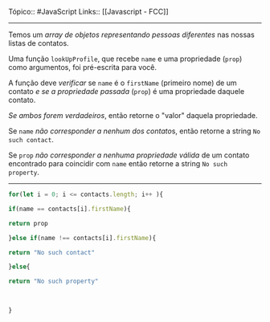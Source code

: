 Tópico:: #JavaScript 
Links:: [[Javascript - FCC]]

---

Temos um *array de objetos representando pessoas diferentes* nas nossas listas de contatos.

Uma função `lookUpProfile`, que recebe `name` e uma propriedade (`prop`) como argumentos, foi pré-escrita para você.

A função deve *verificar* se `name` é o `firstName` (primeiro nome) de um contato *e se a propriedade passada* (`prop`) é uma propriedade daquele contato.

*Se ambos forem verdadeiros*, então retorne o "valor" daquela propriedade.

Se `name` *não corresponder a nenhum dos contato*s, então retorne a string `No such contact`.

Se `prop` *não corresponder a nenhuma propriedade válida* de um contato encontrado para coincidir com `name` então retorne a string `No such property`.

---

```js
for(let i = 0; i <= contacts.length; i++ ){

if(name == contacts[i].firstName){

return prop

}else if(name !== contacts[i].firstName){

return "No such contact"

}else{

return "No such property"

  

}
```

